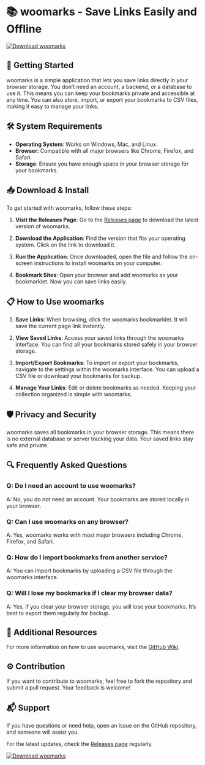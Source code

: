 # 📚 woomarks - Save Links Easily and Offline 

[![Download woomarks](https://img.shields.io/badge/Download-woomarks-blue.svg)](https://github.com/YUUKI-JOY/woomarks/releases)

## 🚀 Getting Started

woomarks is a simple application that lets you save links directly in your browser storage. You don’t need an account, a backend, or a database to use it. This means you can keep your bookmarks private and accessible at any time. You can also store, import, or export your bookmarks to CSV files, making it easy to manage your links.

## 🛠️ System Requirements

- **Operating System**: Works on Windows, Mac, and Linux.
- **Browser**: Compatible with all major browsers like Chrome, Firefox, and Safari.
- **Storage**: Ensure you have enough space in your browser storage for your bookmarks.

## 📥 Download & Install

To get started with woomarks, follow these steps:

1. **Visit the Releases Page**: Go to the [Releases page](https://github.com/YUUKI-JOY/woomarks/releases) to download the latest version of woomarks.
   
2. **Download the Application**: Find the version that fits your operating system. Click on the link to download it.

3. **Run the Application**: Once downloaded, open the file and follow the on-screen instructions to install woomarks on your computer.

4. **Bookmark Sites**: Open your browser and add woomarks as your bookmarklet. Now you can save links easily.

## 📋 How to Use woomarks

1. **Save Links**: When browsing, click the woomarks bookmarklet. It will save the current page link instantly.
   
2. **View Saved Links**: Access your saved links through the woomarks interface. You can find all your bookmarks stored safely in your browser storage.

3. **Import/Export Bookmarks**: To import or export your bookmarks, navigate to the settings within the woomarks interface. You can upload a CSV file or download your bookmarks for backup.

4. **Manage Your Links**: Edit or delete bookmarks as needed. Keeping your collection organized is simple with woomarks.

## 🛡️ Privacy and Security

woomarks saves all bookmarks in your browser storage. This means there is no external database or server tracking your data. Your saved links stay safe and private.

## 🔍 Frequently Asked Questions 

### Q: Do I need an account to use woomarks?

A: No, you do not need an account. Your bookmarks are stored locally in your browser.

### Q: Can I use woomarks on any browser?

A: Yes, woomarks works with most major browsers including Chrome, Firefox, and Safari.

### Q: How do I import bookmarks from another service?

A: You can import bookmarks by uploading a CSV file through the woomarks interface.

### Q: Will I lose my bookmarks if I clear my browser data?

A: Yes, if you clear your browser storage, you will lose your bookmarks. It’s best to export them regularly for backup.

## 📖 Additional Resources

For more information on how to use woomarks, visit the [GitHub Wiki](https://github.com/YUUKI-JOY/woomarks/wiki).

## ⚙️ Contribution

If you want to contribute to woomarks, feel free to fork the repository and submit a pull request. Your feedback is welcome!

## 📬 Support

If you have questions or need help, open an issue on the GitHub repository, and someone will assist you.

For the latest updates, check the [Releases page](https://github.com/YUUKI-JOY/woomarks/releases) regularly.

[![Download woomarks](https://img.shields.io/badge/Download-woomarks-blue.svg)](https://github.com/YUUKI-JOY/woomarks/releases)